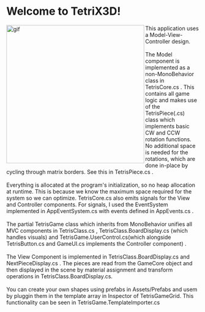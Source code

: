# Welcome to **TetriX3D**!
<p>
<img src="https://raw.githubusercontent.com/adix64/TetriX3D/master/tetris.gif" alt="gif" width="360" align="left"/>
</p>  
This application uses a Model-View-Controller design.<br/><br/>
The Model component is implemented as a non-MonoBehavior class in TetrisCore.cs . This contains all game logic and makes use of the TetrisPiece(.cs) class which implements basic CW and CCW rotation functions. No additional space is needed for the rotations, which are done in-place by cycling through matrix borders. See this in TetrisPiece.cs . <br/><br/>
Everything is allocated at the program's initialization, so no heap allocation at runtime. This is because we know the maximum space required for the system so we can optimize.
TetrisCore.cs also emits signals for the View and Controller components. For signals, I used the EventSystem implemented in AppEventSystem.cs with events defined in AppEvents.cs . 
<br/><br/>
The partial TetrisGame class which inherits from MonoBehavior unifies all MVC components in TetrisClass.cs , TetrisClass.BoardDisplay.cs (which handles visuals) and TetrisGame.UserControl.cs(which alongside TetrisButton.cs and GameUI.cs implements the Controller component) . <br/><br/>
The View Component is implemented in TetrisClass.BoardDisplay.cs and NextPieceDisplay.cs . The pieces are read from the GameCore object and then displayed in the scene by material assignment and transform operations in TetrisClass.BoardDisplay.cs.<br/><br/>
You can create your own shapes using prefabs in Assets/Prefabs and usem by pluggin them in the template array in Inspector of TetrisGameGrid.
This functionality can be seen in TetrisGame.TemplateImporter.cs